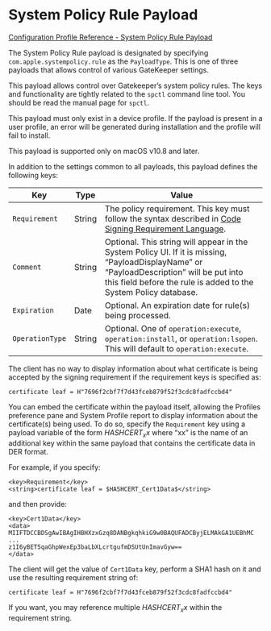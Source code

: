 # System Policy Rule Payload  

 [Configuration Profile Reference - System Policy Rule Payload](https://developer.apple.com/library/content/featuredarticles/iPhoneConfigurationProfileRef/Introduction/Introduction.html#//apple_ref/doc/uid/TP40010206-CH1-SW22)  

The System Policy Rule payload is designated by specifying `com.apple.systempolicy.rule` as the `PayloadType`. This is one of three payloads that allows control of various GateKeeper settings.  

This payload allows control over Gatekeeper’s system policy rules. The keys and functionality are tightly related to the `spctl` command line tool. You should be read the manual page for `spctl`.  

This payload must only exist in a device profile. If the payload is present in a user profile, an error will be generated during installation and the profile will fail to install.  

This payload is supported only on macOS v10.8 and later.  

In addition to the settings common to all payloads, this payload defines the following keys:  

|Key|Type|Value|
|-|-|-|
|`Requirement`|String|The policy requirement. This key must follow the syntax described in [Code Signing Requirement Language](https://developer.apple.com/library/content/documentation/Security/Conceptual/CodeSigningGuide/RequirementLang/RequirementLang.html#//apple_ref/doc/uid/TP40005929-CH5).|
|`Comment`|String|Optional. This string will appear in the System Policy UI. If it is missing, “PayloadDisplayName” or “PayloadDescription” will be put into this field before the rule is added to the System Policy database.|
|`Expiration`|Date|Optional. An expiration date for rule(s) being processed.|
|`OperationType`|String|Optional. One of `operation:execute`, `operation:install`, or `operation:lsopen`. This will default to `operation:execute`.|
  

The client has no way to display information about what certificate is being accepted by the signing requirement if the requirement keys is specified as:  

```
certificate leaf = H"7696f2cbf7f7d43fceb879f52f3cdc8fadfccbd4"
```  

You can embed the certificate within the payload itself, allowing the Profiles preference pane and System Profile report to display information about the certificate(s) being used. To do so, specify the `Requirement` key using a payload variable of the form $HASHCERT_xx$ where “xx” is the name of an additional key within the same payload that contains the certificate data in DER format.  

For example, if you specify:  

```
<key>Requirement</key>
<string>certificate leaf = $HASHCERT_Cert1Data$</string>
```  

and then provide:  

```
<key>Cert1Data</key>
<data>
MIIFTDCCBDSgAwIBAgIHBHXzxGzq8DANBgkqhkiG9w0BAQUFADCByjELMAkGA1UEBhMC
...
z1I6yBET5qaGhpWexEp3baLbXLcrtgufmDSUtUnImavGyw==
</data>
```  

The client will get the value of `Cert1Data` key, perform a SHA1 hash on it and use the resulting requirement string of:   

```
certificate leaf = H"7696f2cbf7f7d43fceb879f52f3cdc8fadfccbd4"
```  

If you want, you may reference multiple $HASHCERT_xx$ within the requirement string.  

